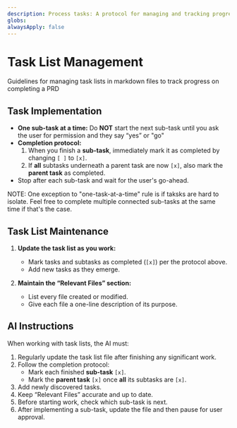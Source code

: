 ```yaml
---
description: Process tasks: A protocol for managing and tracking progress on markdown-based task lists during PRD implementation.
globs:
alwaysApply: false
---
```

# Task List Management

Guidelines for managing task lists in markdown files to track progress on completing a PRD

## Task Implementation
- **One sub-task at a time:** Do **NOT** start the next sub-task until you ask the user for permission and they say “yes” or "go"
- **Completion protocol:**
  1. When you finish a **sub-task**, immediately mark it as completed by changing `[ ]` to `[x]`.
  2. If **all** subtasks underneath a parent task are now `[x]`, also mark the **parent task** as completed.
- Stop after each sub-task and wait for the user's go-ahead.

NOTE: One exception to "one-task-at-a-time" rule is if taksks are hard to isolate. Feel free to complete multiple connected sub-tasks at the same time if that's the case.

## Task List Maintenance

1. **Update the task list as you work:**
   - Mark tasks and subtasks as completed (`[x]`) per the protocol above.
   - Add new tasks as they emerge.

2. **Maintain the “Relevant Files” section:**
   - List every file created or modified.
   - Give each file a one-line description of its purpose.

## AI Instructions

When working with task lists, the AI must:

1. Regularly update the task list file after finishing any significant work.
2. Follow the completion protocol:
   - Mark each finished **sub-task** `[x]`.
   - Mark the **parent task** `[x]` once **all** its subtasks are `[x]`.
3. Add newly discovered tasks.
4. Keep “Relevant Files” accurate and up to date.
5. Before starting work, check which sub-task is next.
6. After implementing a sub-task, update the file and then pause for user approval.
